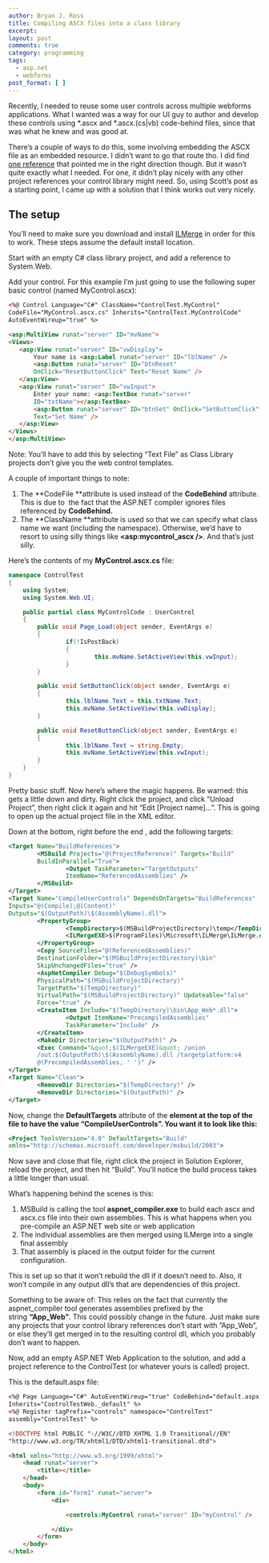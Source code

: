```yaml
---
author: Bryan J. Ross
title: Compiling ASCX files into a class library
excerpt:
layout: post
comments: true
category: programming
tags:
  - asp.net
  - webforms
post_format: [ ]
---
```

Recently, I needed to reuse some user controls across multiple webforms
applications. What I wanted was a way for our UI guy to author and develop
these controls using *.ascx and *.ascx.(cs|vb) code-behind files, since that
was what he knew and was good at.

There’s a couple of ways to do this, some involving embedding the ASCX file as
an embedded resource. I didn’t want to go that route tho. I did find
[one reference][1] that pointed me in the right direction though. But it wasn’t
quite exactly what I needed. For one, it didn’t play nicely with any other
project references your control library might need. So, using Scott’s post as a
starting point, I came up with a solution that I think works out very nicely.

<!-- more -->

## The setup

You’ll need to make sure you download and install [ILMerge][2] in order for
this to work. These steps assume the default install location.

Start with an empty C# class library project, and add a reference to
System.Web.

Add your control. For this example I’m just going to use the following super
basic control (named MyControl.ascx):

``` html
<%@ Control Language="C#" ClassName="ControlTest.MyControl"
CodeFile="MyControl.ascx.cs" Inherits="ControlTest.MyControlCode"
AutoEventWireup="true" %>

<asp:MultiView runat="server" ID="mvName">
<Views>
   <asp:View runat="server" ID="vwDisplay">
       Your name is <asp:Label runat="server" ID="lblName" />
       <asp:Button runat="server" ID="btnReset"
       OnClick="ResetButtonClick" Text="Reset Name" />
   </asp:View>
   <asp:View runat="server" ID="vwInput">
       Enter your name: <asp:TextBox runat="server"
       ID="txtName"></asp:TextBox>
       <asp:Button runat="server" ID="btnSet" OnClick="SetButtonClick"
       Text="Set Name" />
   </asp:View>
</Views>
</asp:MultiView>
```

Note: You’ll have to add this by selecting “Text File” as Class Library
projects don’t give you the web control templates.

A couple of important things to note:

1.  The **CodeFile **attribute is used instead of the **CodeBehind** attribute.
This is due to  the fact that the ASP.NET compiler ignores files referenced
by **CodeBehind.**
2.  The **ClassName **attribute is used so that we can specify what class name
we want (including the namespace). Otherwise, we’d have to resort to using
silly things like **<asp:mycontrol_ascx />**. And that’s just silly.

Here’s the contents of my **MyControl.ascx.cs** file:

``` c#
namespace ControlTest
{
    using System;
    using System.Web.UI;

    public partial class MyControlCode : UserControl
    {
        public void Page_Load(object sender, EventArgs e)
        {
                if(!IsPostBack)
                {
                        this.mvName.SetActiveView(this.vwInput);
                }
        }

        public void SetButtonClick(object sender, EventArgs e)
        {
                this.lblName.Text = this.txtName.Text;
                this.mvName.SetActiveView(this.vwDisplay);
        }

        public void ResetButtonClick(object sender, EventArgs e)
        {
                this.lblName.Text = string.Empty;
                this.mvName.SetActiveView(this.vwInput);
        }
    }
}
```


Pretty basic stuff. Now here’s where the magic happens. Be warned: this gets a
little down and dirty. Right click the project, and click “Unload Project”,
then right click it again and hit “Edit [Project name]…”. This is going
to open up the actual project file in the XML editor.

Down at the bottom, right before the end **</Project>**, add the following
targets:

``` xml
<Target Name="BuildReferences">
        <MSBuild Projects="@(ProjectReference)" Targets="Build"
        BuildInParallel="True">
                <Output TaskParameter="TargetOutputs"
                ItemName="ReferencedAssemblies" />
        </MSBuild>
</Target>
<Target Name="CompileUserControls" DependsOnTargets="BuildReferences"
Inputs="@(Compile);@(Content)"
Outputs="$(OutputPath)\$(AssemblyName).dll">
        <PropertyGroup>
                <TempDirectory>$(MSBuildProjectDirectory)\temp</TempDirectory>
                <ILMergeEXE>$(ProgramFiles)\Microsoft\ILMerge\ILMerge.exe</ILMergeEXE>
        </PropertyGroup>
        <Copy SourceFiles="@(ReferencedAssemblies)"
        DestinationFolder="$(MSBuildProjectDirectory)\bin"
        SkipUnchangedFiles="true" />
        <AspNetCompiler Debug="$(DebugSymbols)"
        PhysicalPath="$(MSBuildProjectDirectory)"
        TargetPath="$(TempDirectory)"
        VirtualPath="$(MSBuildProjectDirectory)" Updateable="false"
        Force="true" />
        <CreateItem Include="$(TempDirectory)\bin\App_Web*.dll">
                <Output ItemName="PrecompiledAssemblies"
                TaskParameter="Include" />
        </CreateItem>
        <MakeDir Directories="$(OutputPath)" />
        <Exec Command="&quot;$(ILMergeEXE)&quot; /union
        /out:$(OutputPath)\$(AssemblyName).dll /targetplatform:v4
        @(PrecompiledAssemblies, ' ')" />
</Target>
<Target Name="Clean">
        <RemoveDir Directories="$(TempDirectory)" />
        <RemoveDir Directories="$(OutputPath)" />
</Target>
```


Now, change the **DefaultTargets** attribute of the **<Project> element at the
top of the file to have the value “CompileUserControls”. You want it to look
like this:**

``` xml
<Project ToolsVersion="4.0" DefaultTargets="Build"
xmlns="http://schemas.microsoft.com/developer/msbuild/2003">
```


Now save and close that file, right click the project in Solution Explorer,
    reload the project, and then hit “Build”. You’ll notice the build process
    takes a little longer than usual.

What’s happening behind the scenes is this:

1.  MSBuild is calling the tool **aspnet_compiler.exe** to build each ascx and
        ascx.cs file into their own assemblies. This is what happens when you
        pre-compile an ASP.NET web site or web application
2.  The individual assemblies are then merged using ILMerge into a single final
        assembly
3.  That assembly is placed in the output folder for the current configuration.

This is set up so that it won’t rebuild the dll if it doesn’t need to. Also, it
won’t compile in any output dll’s that are dependencies of this project.

Something to be aware of: This relies on the fact that currently the
aspnet_compiler tool generates assemblies prefixed by the string **“App_Web”**.
This could possibly change in the future. Just make sure any projects that your
control library references don’t start with ”App_Web”, or else they’ll get
merged in to the resulting control dll, which you probably don’t want to
happen.

Now, add an empty ASP.NET Web Application to the solution, and add a project
reference to the ControlTest (or whatever yours is called) project.

This is the default.aspx file:

``` html
<%@ Page Language="C#" AutoEventWireup="true" CodeBehind="default.aspx.cs"
Inherits="ControlTestWeb._default" %>
<%@ Register tagPrefix="controls" namespace="ControlTest"
assembly="ControlTest" %>

<!DOCTYPE html PUBLIC "-//W3C//DTD XHTML 1.0 Transitional//EN"
"http://www.w3.org/TR/xhtml1/DTD/xhtml1-transitional.dtd">

<html xmlns="http://www.w3.org/1999/xhtml">
    <head runat="server">
        <title></title>
    </head>
    <body>
        <form id="form1" runat="server">
            <div>

                <controls:MyControl runat="server" ID="myControl" />

            </div>
        </form>
    </body>
</html>
```

[1]: http://odetocode.com/blogs/scott/archive/2005/10/06/using-msbuild-and-ilmerge-to-package-user-controls-for-reuse.aspx
[2]: http://www.microsoft.com/en-us/download/details.aspx?id=17630
